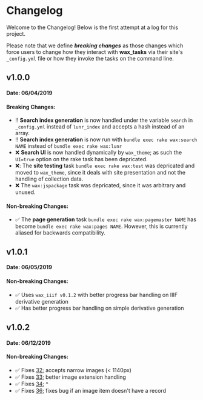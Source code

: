 # Changelog

Welcome to the Changelog! Below is the first attempt at a log for this project.  

Please note that we define ___breaking changes___ as those changes which force users to change how they interact with __wax_tasks__
via their site's `_config.yml` file or how they invoke the tasks on the command line.

## v1.0.0
#### Date: 06/04/2019

#### Breaking Changes:
- :bangbang: __Search index generation__ is now handled under the variable `search` in `_config.yml` instead of `lunr_index` and accepts a hash instead of an array.
- :bangbang: __Search index generation__ is now run with `bundle exec rake wax:search NAME` instead of `bundle exec rake wax:lunr`
- :x: __Search UI__ is now handled dynamically by `wax_theme`; as such the `UI=true` option on the rake task has been depricated.
- :x:: The __site testing__ task `bundle exec rake wax:test` was depricated and moved to `wax_theme`, since it deals with site presentation and not the handling of collection data.
- :x: The `wax:jspackage` task was depricated, since it was arbitrary and unused.

#### Non-breaking Changes:
- :white_check_mark: The __page generation__ task `bundle exec rake wax:pagemaster NAME` has become `bundle exec rake wax:pages NAME`. However, this is currently aliased for backwards compatibility. 


## v1.0.1
#### Date: 06/05/2019

#### Non-breaking Changes:
- :white_check_mark: Uses `wax_iiif v0.1.2` with better progress bar handling on IIIF derivative generation
- :white_check_mark: Has better progress bar handling on simple derivative generation

## v1.0.2
#### Date: 06/12/2019

#### Non-breaking Changes:
- :white_check_mark: Fixes [32](https://github.com/minicomp/wax_tasks/issues/32); accepts narrow images (< 1140px)
- :white_check_mark: Fixes [33](https://github.com/minicomp/wax_tasks/issues/33); better image extension handling
- :white_check_mark: Fixes [34](https://github.com/minicomp/wax_tasks/issues/34); ^
- :white_check_mark: Fixes [36](https://github.com/minicomp/wax_tasks/issues/36); fixes bug if an image item doesn't have a record
